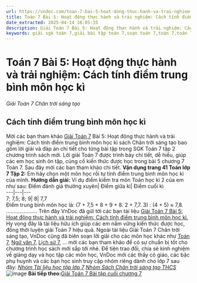```yaml
---
url: https://vndoc.com/toan-7-bai-5-hoat-dong-thuc-hanh-va-trai-nghiem-cach-tinh-diem-trung-binh-mon-hoc-ki-285470
title: Toán 7 Bài 5: Hoạt động thực hành và trải nghiệm: Cách tính điểm trung bình môn học kì - Giải Toán 7 Chân trời sáng tạo - VnDoc.com
date_extracted: 2025-04-14 16:05:35
description: Giải Toán 7 Bài 5: Hoạt động thực hành và trải nghiệm: Cách tính điểm trung bình môn học kì Chân trời sáng tạo bao gồm đáp án và lời giải chi tiết cho từng bài tập trong SGK Toán 7 cho các em học sinh tham khảo luyện Giải Toán 7 hiệu quả.
keywords: giải sgk toán 7,giải bài tập toán 7,soạn toán 7,toán 7,toán lớp 7,giải toán 7,sgk toán 7,toan 7,giai toan 7,toán 7 tập 2,toán lớp 7 tập 2,bài tập toán lớp 7,giải bài tập toán lớp 7,sgk toán 7 tập 2,toán 7 chân trời sáng tạo,giải toán 7 chân trời sáng tạo,Toán 7 Toán 7 Bài 5 Cách tính điểm trung bình môn học kì,Toán 7 Bài 5 Hoạt động thực hành và trải nghiệm,Giải Toán 7 Chân trời sáng tạo bài 4,toán lớp 7 Chân trời sáng tạo bài 5 Cách tính điểm trung bình môn học kì
---
```


# Toán 7 Bài 5: Hoạt động thực hành và trải nghiệm: Cách tính điểm trung bình môn học kì
 _Giải Toán 7 Chân trời sáng tạo_
## Cách tính điểm trung bình môn học kì
Mời các bạn tham khảo [Giải Toán 7](<https://vndoc.com/toan-7-tap-1-ctst>) Bài 5: Hoạt động thực hành và trải nghiệm: Cách tính điểm trung bình môn học kì  sách Chân trời sáng tạo bao gồm lời giải và đáp án chi tiết cho từng bài tập trong SGK Toán 7 tập 2 chương trình sách mới. Lời giải Toán 7 được trình bày chi tiết, dễ hiểu, giúp các em học sinh ôn tập, củng cố kiến thức được học trong bài 5 chương 7 Toán 7. Sau đây mời các bạn tham khảo chi tiết.
**Vận dụng trang 41 Toán lớp 7 Tập 2:** Em hãy chọn một môn học rồi tự tính điểm trung bình môn học kì của mình.
**Hướng dẫn giải:**
Ví dụ điểm kiểm tra môn Toán học kì 2 của em như sau:
Điểm đánh giá thường xuyên| Điểm giữa kì| Điểm cuối kì  
---|---|---  
7; 7,5; 8; 9| 8| 7,7  
Điểm trung bình môn học là: \(7 + 7,5 + 8 + 9 + 8. 2 + 7,7. 3\) : \(4 + 5\) ≈ 7,8.
.....................
Trên đây VnDoc đã gửi tới các bạn tài liệu [Giải Toán 7 Bài 5: Hoạt động thực hành và trải nghiệm: Cách tính điểm trung bình môn học kì.](<https://vndoc.com/toan-7-bai-5-hoat-dong-thuc-hanh-va-trai-nghiem-cach-tinh-diem-trung-binh-mon-hoc-ki-285470>) Hy vọng đây là tài liệu hữu ích giúp các em nắm vững kiến thức được học, đồng thời luyện giải Toán 7 hiệu quả.
Ngoài tài liệu Giải Toán 7 Chân trời sáng tạo, VnDoc cũng đã biên soạn lời giải cho các môn học khác như [Toán 7](<https://vndoc.com/toan-7-tap-1-ctst>), [Ngữ văn 7](<https://vndoc.com/ngu-van-7-ctst-tap1>), [Lịch sử 7](<https://vndoc.com/lich-su-7-ctst>), ... mời các bạn tham khảo để có sự chuẩn bị tốt cho chương trình học sách mới sắp tới nhé.
Để tiện trao đổi, chia sẻ kinh nghiệm về giảng dạy và học tập các môn học, VnDoc mời các thầy cô giáo, các bậc phụ huynh và các bạn học sinh truy cập nhóm riêng dành cho lớp 7 sau đây:
[_Nhóm Tài liệu học tập lớp 7_](</goto?u=aHR0cHM6Ly93d3cuZmFjZWJvb2suY29tL2dyb3Vwcy9UYWkubGlldS5ob2MudGFwLmxvcC43LlZORE9D>)
[ _Nhóm Sách Chân trời sáng tạo THCS_](</goto?u=aHR0cHM6Ly93d3cuZmFjZWJvb2suY29tL2dyb3Vwcy9zYWNoY2hhbnRyb2lzYW5ndGFvdGhjcw%3D%3D>)
![image](https://i.vdoc.vn/data/image/2022/08/26/ban-tay.svg) **Bài tiếp theo:**[Giải Toán 7 Bài tập cuối chương 7](<https://vndoc.com/toan-7-bai-tap-cuoi-chuong-7-chan-troi-sang-tao-285473>)

